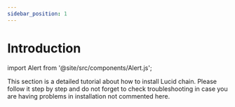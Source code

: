 ```yaml
---
sidebar_position: 1
---
```


# Introduction

import Alert from '@site/src/components/Alert.js';

This section is a detailed tutorial about how to install Lucid chain. Please follow it step by step and do not forget to check troubleshooting in case you are having problems in installation not commented here.
